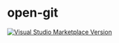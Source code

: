 # open-git

<a href="https://marketplace.visualstudio.com/items?itemName=blairyue.open-git" target="__blank"><img src="https://img.shields.io/visual-studio-marketplace/v/open-git.svg?color=blue&amp;label=VS%20Code%20Marketplace&logo=visual-studio-code" alt="Visual Studio Marketplace Version" /></a>
